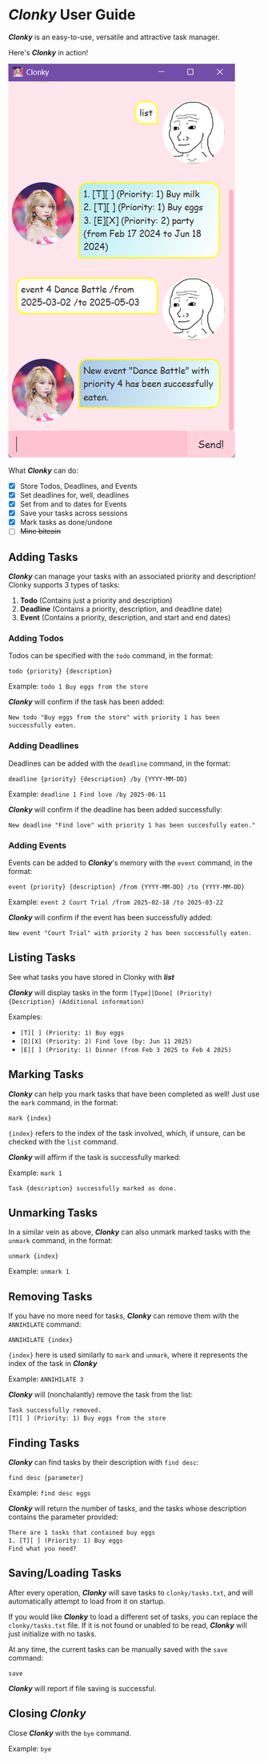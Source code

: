# ***Clonky*** User Guide
 
 ***Clonky*** is an easy-to-use, versatile and attractive task manager.

 Here's ***Clonky*** in action!

![Screenshot of Clonky in action](Ui.png)

What ***Clonky*** can do:

- [X] Store Todos, Deadlines, and Events
- [X] Set deadlines for, well, deadlines
- [X] Set from and to dates for Events
- [X] Save your tasks across sessions
- [X] Mark tasks as done/undone
- [ ] ~~Mine bitcoin~~

## Adding Tasks

***Clonky*** can manage your tasks with an associated priority and description! Clonky supports 3 types of tasks:

1. **Todo** (Contains just a priority and description)
2. **Deadline** (Contains a priority, description, and deadline date)
3. **Event** (Contains a priority, description, and start and end dates)

### Adding Todos

Todos can be specified with the `todo` command, in the format:

```
todo {priority} {description}
```

Example: `todo 1 Buy eggs from the store`

***Clonky*** will confirm if the task has been added:

```
New todo "Buy eggs from the store" with priority 1 has been successfully eaten.
```

### Adding Deadlines

Deadlines can be added with the `deadline` command, in the format:

```
deadline {priority} {description} /by {YYYY-MM-DD}
```

Example: `deadline 1 Find love /by 2025-06-11`

***Clonky*** will confirm if the deadline has been added successfully:

```
New deadline "Find love" with priority 1 has been succesfully eaten."
```

### Adding Events

Events can be added to ***Clonky***'s memory with the `event` command, in the format:

```
event {priority} {description} /from {YYYY-MM-DD} /to {YYYY-MM-DD}
```

Example: `event 2 Court Trial /from 2025-02-18 /to 2025-03-22`

***Clonky*** will confirm if the event has been successfully added:

```
New event "Court Trial" with priority 2 has been successfully eaten.
```

## Listing Tasks

See what tasks you have stored in Clonky with ***list***

***Clonky*** will display tasks in the form `[Type][Done] (Priority) {Description} (Additional information)`

Examples:

- `[T][ ] (Priority: 1) Buy eggs`
- `[D][X] (Priority: 2) Find love (by: Jun 11 2025)`
- `[E][ ] (Priority: 1) Dinner (from Feb 3 2025 to Feb 4 2025)`

## Marking Tasks

***Clonky*** can help you mark tasks that have been completed as well! Just use the `mark` command, in the format:

```
mark {index}
```

`{index}` refers to the index of the task involved, which, if unsure, can be checked with the `list` command.

***Clonky*** will affirm if the task is successfully marked:

Example: `mark 1`

```
Task {description} successfully marked as done.
```

## Unmarking Tasks

In a similar vein as above, ***Clonky*** can also unmark marked tasks with the `unmark` command, in the format:
```
unmark {index}
```

Example: `unmark 1`

## Removing Tasks

If you have no more need for tasks, ***Clonky*** can remove them with the `ANNIHILATE` command:

```
ANNIHILATE {index}
```

`{index}` here is used similarly to `mark` and `unmark`, where it represents the index of the task in ***Clonky***

Example: `ANNIHILATE 3`

***Clonky*** will (nonchalantly) remove the task from the list:
```
Task successfully removed.
[T][ ] (Priority: 1) Buy eggs from the store
```

## Finding Tasks

***Clonky*** can find tasks by their description with `find desc`:

```
find desc {parameter}
```

Example: `find desc eggs`

***Clonky*** will return the number of tasks, and the tasks whose description contains the parameter provided:
```
There are 1 tasks that contained buy eggs
1. [T][ ] (Priority: 1) Buy eggs
Find what you need?
```

## Saving/Loading Tasks

After every operation, ***Clonky*** will save tasks to `clonky/tasks.txt`, and will automatically attempt to load from it on startup.

If you would like ***Clonky*** to load a different set of tasks, you can replace the `clonky/tasks.txt` file. If it is not found or unabled to be read, ***Clonky*** will just initialize with no tasks.

At any time, the current tasks can be manually saved with the `save` command:
```
save
```

***Clonky*** will report if file saving is successful.

## Closing ***Clonky***

Close ***Clonky*** with the `bye` command.

Example: `bye`